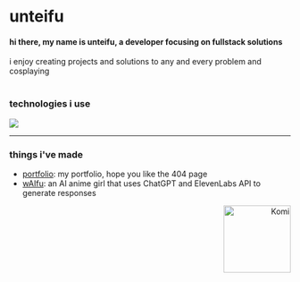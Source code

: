 # unteifu

<div>
  <h4>hi there, my name is unteifu, a developer focusing on fullstack solutions</h2>
  <span>i enjoy creating projects and solutions to any and every problem and cosplaying</h3>
</div>

<br />

<div>
  <h3>technologies i use</h3>
  <p>
    <img src="https://skillicons.dev/icons?i=ts,nodejs,nextjs,react,tailwindcss,postgres,redis,aws,vercel,sentry,pnpm,docker,stackoverflow,vscode" />
  </p>
</div>

---

### things i've made

- [portfolio](https://unteifu.live): my portfolio, hope you like the 404 page
- [wAIfu](https://github.com/unteifu/wAIfu): an AI anime girl that uses ChatGPT and ElevenLabs API to generate responses

<div align="right">
    <img src="https://64.media.tumblr.com/763f317c08799fef17dcd08e4382f001/1a943274a1827f57-1e/s500x750/8d6fb3d0c796c621c2f390555213d499ef2e768f.pnj" alt="Komi" width="120">
</div>
